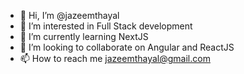 - 👋 Hi, I’m @jazeemthayal
- 👀 I’m interested in Full Stack development
- 🌱 I’m currently learning NextJS
- 💞️ I’m looking to collaborate on Angular and ReactJS
- 📫 How to reach me jazeemthayal@gmail.com

<!---
jazeemthayal/jazeemthayal is a ✨ special ✨ repository because its `README.md` (this file) appears on your GitHub profile.
You can click the Preview link to take a look at your changes.
--->
